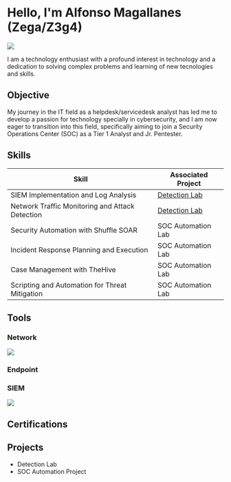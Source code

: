 # Hello, I'm Alfonso Magallanes (Zega/Z3g4)
<a href="https://www.linkedin.com/in/alfonso-magallanes-salazar-1b7916145/"><img src="https://img.shields.io/badge/-LinkedIn-0072b1?&style=for-the-badge&logo=linkedin&logoColor=white" /></a>

I am a technology enthusiast with a profound interest in technology and a dedication to solving complex problems and learning of new tecnologies and skills.

## Objective

My journey in the IT field as a helpdesk/servicedesk analyst has led me to develop a passion for technology specially in cybersecurity, and I am now eager to transition into this field, specifically aiming to join a Security Operations Center (SOC) as a Tier 1 Analyst and Jr. Pentester.

## Skills

| Skill                                         | Associated Project         |
|-----------------------------------------------|----------------------------|
| SIEM Implementation and Log Analysis          | <a href="https://google.com">Detection Lab</a>|
| Network Traffic Monitoring and Attack Detection | <a href="https://google.com">Detection Lab</a>|
| Security Automation with Shuffle SOAR         | SOC Automation Lab|
| Incident Response Planning and Execution      | SOC Automation Lab|
| Case Management with TheHive                  | SOC Automation Lab|
| Scripting and Automation for Threat Mitigation | SOC Automation Lab|

## Tools


### Network
<div>
    <img src="https://img.shields.io/badge/-Wireshark-1679A7?&style=for-the-badge&logo=Wireshark&logoColor=white" />
</div>

### Endpoint
<div>
    
</div>

### SIEM
<div>
    <img src="https://img.shields.io/badge/-Splunk-000000?&style=for-the-badge&logo=Splunk&logoColor=white" />
   
</div>

## Certifications

<div>

</div>

## Projects
- Detection Lab
- SOC Automation Project
